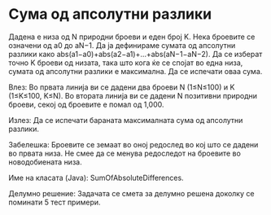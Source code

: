 # Сума од апсолутни разлики

Дадена е низа од N природни броеви и еден број K. Нека броевите се означени од a0 до aN−1. Да ја дефинираме сумата од
апсолутни разлики како abs(a1−a0)+abs(a2−a1)+…+abs(aN−1−aN−2). Да се изберат точно K броеви од низата, така што кога ќе
се спојат во една низа, сумата од апсолутни разлики е максимална. Да се испечати оваа сума.

Влез: Во првата линија ви се дадени два броеви N (1≤N≤100) и K (1≤K≤100, K≤N). Во втората линија ви се дадени N
позитивни природни броеви, секој од броевите е помал од 1,000.

Излез: Да се испечати бараната максималната сума од апсолутни разлики.

Забелешка: Броевите се земаат во оној редослед во кој што се дадени во првата низа. Не смее да се менува редоследот на
броевите во новодобиената низа.

Име на класата (Java): SumOfAbsoluteDifferences.

Делумно решение: Задачата се смета за делумно решена доколку се поминати 5 тест примери.